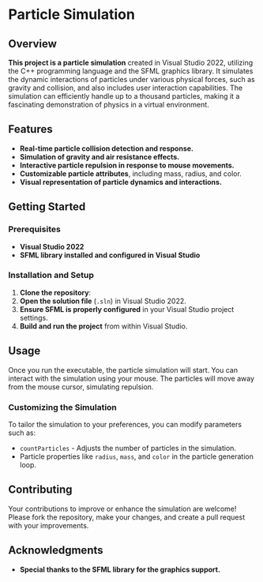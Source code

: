 # Particle Simulation

## Overview

**This project is a particle simulation** created in Visual Studio 2022, utilizing the C++ programming language and the SFML graphics library. It simulates the dynamic interactions of particles under various physical forces, such as gravity and collision, and also includes user interaction capabilities. The simulation can efficiently handle up to a thousand particles, making it a fascinating demonstration of physics in a virtual environment.

## Features

- **Real-time particle collision detection and response.**
- **Simulation of gravity and air resistance effects.**
- **Interactive particle repulsion in response to mouse movements.**
- **Customizable particle attributes**, including mass, radius, and color.
- **Visual representation of particle dynamics and interactions.**

## Getting Started

### Prerequisites

- **Visual Studio 2022**
- **SFML library installed and configured in Visual Studio**

### Installation and Setup

1. **Clone the repository**:
2. **Open the solution file** (`.sln`) in Visual Studio 2022.
3. **Ensure SFML is properly configured** in your Visual Studio project settings.
4. **Build and run the project** from within Visual Studio.

## Usage

Once you run the executable, the particle simulation will start. You can interact with the simulation using your mouse. The particles will move away from the mouse cursor, simulating repulsion.

### Customizing the Simulation

To tailor the simulation to your preferences, you can modify parameters such as:

- `countParticles` - Adjusts the number of particles in the simulation.
- Particle properties like `radius`, `mass`, and `color` in the particle generation loop.

## Contributing

Your contributions to improve or enhance the simulation are welcome! Please fork the repository, make your changes, and create a pull request with your improvements.

## Acknowledgments

- **Special thanks to the SFML library for the graphics support.**
